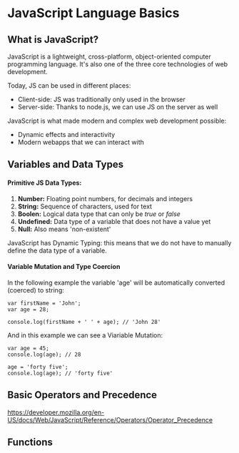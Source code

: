 # JavaScript Language Basics

## What is JavaScript?
JavaScript is a lightweight, cross-platform, object-oriented computer programming language. It's also one of the three core technologies of web development.

Today, JS can be used in different places:
- Client-side: JS was traditionally only used in the browser
- Server-side: Thanks to node.js, we can use JS on the server as well

JavaScript is what made modern and complex web development possible:
- Dynamic effects and interactivity
- Modern webapps that we can interact with

## Variables and Data Types

#### Primitive JS Data Types:
1. **Number:** Floating point numbers, for decimals and integers
2. **String:** Sequence of characters, used for text
3. **Boolen:** Logical data type that can only be _true_ or _false_
4. **Undefined:** Data type of a variable that does not have a value yet
5. **Null:** Also means 'non-existent'

JavaScript has Dynamic Typing: this means that we do not have to manually define the data type of a variable.

#### Variable Mutation and Type Coercion
In the following example the variable 'age' will be automatically converted (coerced) to string:
```
var firstName = 'John';
var age = 28;

console.log(firstName + ' ' + age); // 'John 28'
```
And in this example we can see a Viariable Mutation:
```
var age = 45;
console.log(age); // 28

age = 'forty five';
console.log(age); // 'forty five'
```

## Basic Operators and Precedence
https://developer.mozilla.org/en-US/docs/Web/JavaScript/Reference/Operators/Operator_Precedence

## Functions
    